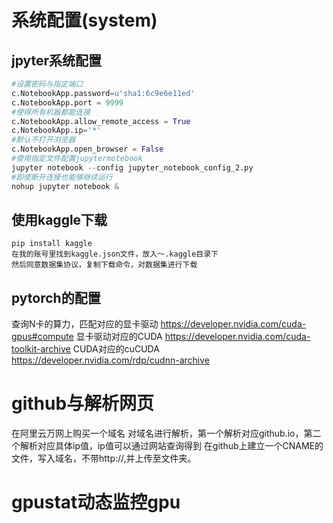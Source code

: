 # 系统配置(system)

## jpyter系统配置

```python
#设置密码与指定端口
c.NotebookApp.password=u'sha1:6c9e6e11ed'
c.NotebookApp.port = 9999
#使得所有机器都能连接
c.NotebookApp.allow_remote_access = True
c.NotebookApp.ip='*'
#默认不打开浏览器
c.NotebookApp.open_browser = False
#使用指定文件配置jupytermotebook
jupyter notebook --config jupyter_notebook_config_2.py
#即使断开连接也能够继续运行
nohup jupyter notebook &
```


## 使用kaggle下载

```
pip install kaggle
在我的账号里找到kaggle.json文件，放入～.kaggle目录下
然后同意数据集协议，复制下载命令，对数据集进行下载
```


## pytorch的配置

查询N卡的算力，匹配对应的显卡驱动
https://developer.nvidia.com/cuda-gpus#compute
显卡驱动对应的CUDA
https://developer.nvidia.com/cuda-toolkit-archive
CUDA对应的cuCUDA
https://developer.nvidia.com/rdp/cudnn-archive

# github与解析网页

在阿里云万网上购买一个域名
对域名进行解析，第一个解析对应github.io，第二个解析对应具体ip值，ip值可以通过网站查询得到
在github上建立一个CNAME的文件，写入域名，不带http://,并上传至文件夹。

# gpustat动态监控gpu

